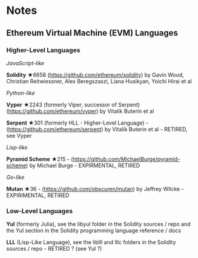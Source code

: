 # Notes

## Ethereum Virtual Machine (EVM) Languages


### Higher-Level Languages

_JavaScript-like_

**Solidity**  ★6658 
(<https://github.com/ethereum/solidity>)
by Gavin Wood, Christian Reitwiessner, Alex Beregszaszi, Liana Husikyan, Yoichi Hirai et al



_Python-like_

**Vyper** ★2243  (formerly Viper, successor of Serpent)
(<https://github.com/ethereum/vyper>) by Vitalik Buterin et al

**Serpent** ★301  (formerly HLL - Higher-Level Language) -
(<https://github.com/ethereum/serpent>) by Vitalik Buterin et al  -
RETIRED, see Vyper


_Lisp-like_

**Pyramid Scheme**  ★215  -
(<https://github.com/MichaelBurge/pyramid-scheme>) by Michael Burge -
EXPIRMENTAL, RETIRED


_Go-like_

**Mutan**  ★36  -
(<https://github.com/obscuren/mutan>) by Jeffrey Wilcke - 
EXPIRIMENTAL, RETIRED




### Low-Level Languages

**Yul** (formerly Julia), 
see the libyul folder in the Solidity sources / repo 
and the Yul section in the Solidity programming language reference / docs

**LLL** (Lisp-Like Language), see the liblll and lllc folders in the Solidity sources / repo - 
RETIRED ? (see Yul ?)



